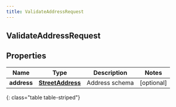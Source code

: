 ```yaml
---
title: ValidateAddressRequest
---
```

## ValidateAddressRequest


## Properties

| Name | Type | Description | Notes |
| ------------ | ------------- | ------------- | ------------- |
| **address** | [**StreetAddress**](StreetAddress.html) | Address schema |  [optional] |
{: class="table table-striped"}



